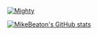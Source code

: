 [![Mighty](https://github-readme-stats.venipa.vercel.app/api/pin/?username=MightyOrm&repo=Mighty&theme=white&hide_border=true)](https://github.com/MightyOrm/Mighty)

[![MikeBeaton's GitHub stats](https://github-readme-stats.vercel.app/api?username=MikeBeaton&theme=white&hide_border=true)](https://github.com/MikeBeaton)
